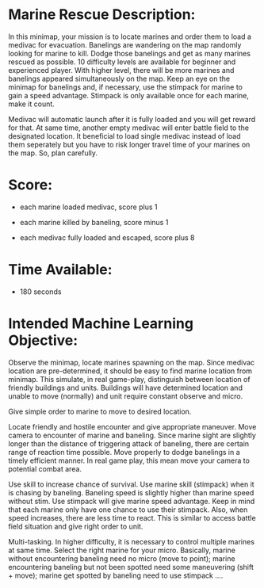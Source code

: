 # Marine Rescue Description:

In this minimap, your mission is to locate marines and order them to load a medivac for evacuation. Banelings are wandering on the map randomly looking for marine to kill. Dodge those banelings and get as many marines rescued as possible. 10 difficulty levels are available for beginner and experienced player. With higher level, there will be more marines and banelings appeared simultaneously on the map. Keep an eye on the minimap for banelings and, if necessary, use the stimpack for marine to gain a speed advantage. Stimpack is only available once for each marine, make it count.

Medivac will automatic launch after it is fully loaded and you will get reward for that. At same time, another empty medivac will enter battle field to the designated location. It beneficial to load single medivac instead of load them seperately but you have to risk longer travel time of your marines on the map. So, plan carefully.

# Score:

 * each marine loaded medivac, score plus 1
 
 * each marine killed by baneling, score minus 1
 
 * each medivac fully loaded and escaped, score plus 8
 
 # Time Available:
 
  * 180 seconds
 
 # Intended Machine Learning Objective:
 
 Observe the minimap, locate marines spawning on the map. Since medivac location are pre-determined, it should be easy to find marine location from minimap. This simulate, in real game-play, distinguish between location of friendly buildings and units. Buildings will have determined location and unable to move (normally) and unit require constant observe and micro.
 
 Give simple order to marine to move to desired location.
 
 Locate friendly and hostile encounter and give appropriate maneuver. Move camera to encounter of marine and baneling. Since marine sight are slightly longer than the distance of triggering attack of baneling, there are certain range of reaction time possible. Move properly to dodge banelings in a timely efficient manner. In real game play, this mean move your camera to potential combat area.
 
 Use skill to increase chance of survival. Use marine skill (stimpack) when it is chasing by baneling. Baneling speed is slightly higher than marine speed without stim. Use stimpack will give marine speed advantage. Keep in mind that each marine only have one chance to use their stimpack. Also, when speed increases, there are less time to react. This is similar to access battle field situation and give right order to unit.
 
 Multi-tasking. In higher difficulty, it is necessary to control multiple marines at same time. Select the right marine for your micro. Basically, marine without encountering baneling need no micro (move to point); marine encountering baneling but not been spotted need some maneuvering (shift + move); marine get spotted by baneling need to use stimpack .... 
